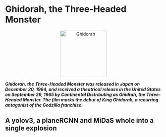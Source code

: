 # Ghidorah, the Three-Headed Monster
<p align=center>
<img src="https://static.wikia.nocookie.net/godzilla/images/f/f0/Godzilla_King_of_the_Monsters_-_Ghidorah_poster_-_Clear_keyart.jpg/revision/latest/scale-to-width-down/337?cb=20181219031637" alt=Ghidorah width=150>
</p>

___Ghidorah, the Three-Headed Monster was released in Japan on December 20, 1964, and received a theatrical release in the United States on September 29, 1965 by Continental Distributing as Ghidrah, the Three-Headed Monster. The film marks the debut of King Ghidorah, a recurring antagonist of the Godzilla franchise.___

## A yolov3, a planeRCNN and MiDaS whole into a single explosion
